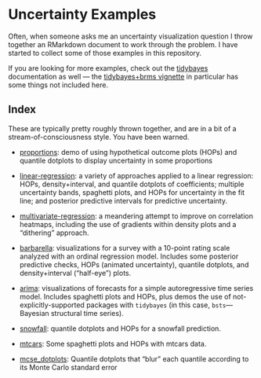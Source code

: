 Uncertainty Examples
================

Often, when someone asks me an uncertainty visualization question I
throw together an RMarkdown document to work through the problem. I have
started to collect some of those examples in this repository.

If you are looking for more examples, check out the
[tidybayes](http://mjskay.github.io/tidybayes/) documentation as well —
the [tidybayes+brms
vignette](http://mjskay.github.io/tidybayes/articles/tidy-brms.html) in
particular has some things not included here.

## Index

These are typically pretty roughly thrown together, and are in a bit of
a stream-of-consciousness style. You have been warned.

-   [proportions](proportions.md): demo of using hypothetical outcome
    plots (HOPs) and quantile dotplots to display uncertainty in some
    proportions

-   [linear-regression](linear-regression.md): a variety of approaches
    applied to a linear regression: HOPs, density+interval, and quantile
    dotplots of coefficients; multiple uncertainty bands, spaghetti
    plots, and HOPs for uncertainty in the fit line; and posterior
    predictive intervals for predictive uncertainty.

-   [multivariate-regression](multivariate-regression.md): a meandering
    attempt to improve on correlation heatmaps, including the use of
    gradients within density plots and a “dithering” approach.

-   [barbarella](barbarella.md): visualizations for a survey with a
    10-point rating scale analyzed with an ordinal regression model.
    Includes some posterior predictive checks, HOPs (animated
    uncertainty), quantile dotplots, and density+interval (“half-eye”)
    plots.

-   [arima](arima.md): visualizations of forecasts for a simple
    autoregressive time series model. Includes spaghetti plots and HOPs,
    plus demos the use of not-explicitly-supported packages with
    `tidybayes` (in this case, `bsts`—Bayesian structural time series).

-   [snowfall](snowfall.md): quantile dotplots and HOPs for a snowfall
    prediction.

-   [mtcars](mtcars.md): Some spaghetti plots and HOPs with mtcars data.

-   [mcse\_dotplots](mcse_dotplots.md): Quantile dotplots that “blur”
    each quantile according to its Monte Carlo standard error
